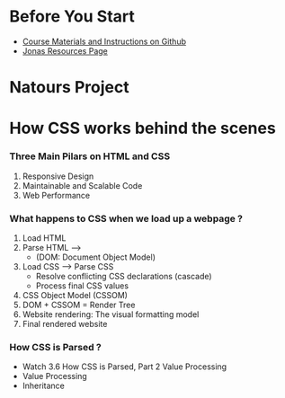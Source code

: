 # Before You Start

- [Course Materials and Instructions on Github](https://github.com/jonasschmedtmann/advanced-css-course)
- [Jonas Resources Page](http://codingheroes.io/resources/)

# Natours Project

# How CSS works behind the scenes

### Three Main Pilars on HTML and CSS

1. Responsive Design
2. Maintainable and Scalable Code
3. Web Performance

### What happens to CSS when we load up a webpage ?

1. Load HTML
2. Parse HTML -->
   - (DOM: Document Object Model)
3. Load CSS --> Parse CSS
   - Resolve conflicting CSS declarations (cascade)
   - Process final CSS values
4. CSS Object Model (CSSOM)
5. DOM + CSSOM = Render Tree
6. Website rendering: The visual formatting model
7. Final rendered website

### How CSS is Parsed ?

- Watch 3.6 How CSS is Parsed, Part 2 Value Processing
- Value Processing
- Inheritance

